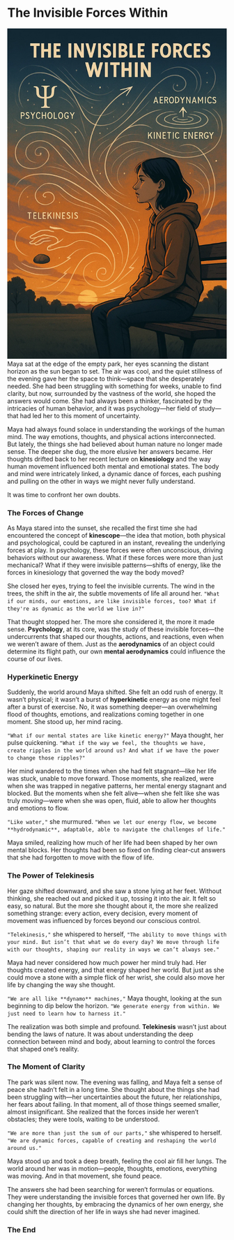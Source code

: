 # The Invisible Forces Within
<img src="image/The Invisible Forces Within.webp"/>
Maya sat at the edge of the empty park, her eyes scanning the distant horizon as the sun began to set. The air was cool, and the quiet stillness of the evening gave her the space to think—space that she desperately needed. She had been struggling with something for weeks, unable to find clarity, but now, surrounded by the vastness of the world, she hoped the answers would come. She had always been a thinker, fascinated by the intricacies of human behavior, and it was psychology—her field of study—that had led her to this moment of uncertainty.

Maya had always found solace in understanding the workings of the human mind. The way emotions, thoughts, and physical actions interconnected. But lately, the things she had believed about human nature no longer made sense. The deeper she dug, the more elusive her answers became. Her thoughts drifted back to her recent lecture on **kinesiology** and the way human movement influenced both mental and emotional states. The body and mind were intricately linked, a dynamic dance of forces, each pushing and pulling on the other in ways we might never fully understand.

It was time to confront her own doubts.

### The Forces of Change

As Maya stared into the sunset, she recalled the first time she had encountered the concept of **kinescope**—the idea that motion, both physical and psychological, could be captured in an instant, revealing the underlying forces at play. In psychology, these forces were often unconscious, driving behaviors without our awareness. What if these forces were more than just mechanical? What if they were invisible patterns—shifts of energy, like the forces in kinesiology that governed the way the body moved?

She closed her eyes, trying to feel the invisible currents. The wind in the trees, the shift in the air, the subtle movements of life all around her. `"What if our minds, our emotions, are like invisible forces, too? What if they're as dynamic as the world we live in?"`

That thought stopped her. The more she considered it, the more it made sense. **Psychology**, at its core, was the study of these invisible forces—the undercurrents that shaped our thoughts, actions, and reactions, even when we weren’t aware of them. Just as the **aerodynamics** of an object could determine its flight path, our own **mental aerodynamics** could influence the course of our lives.

### Hyperkinetic Energy

Suddenly, the world around Maya shifted. She felt an odd rush of energy. It wasn’t physical; it wasn’t a burst of **hyperkinetic** energy as one might feel after a burst of exercise. No, it was something deeper—an overwhelming flood of thoughts, emotions, and realizations coming together in one moment. She stood up, her mind racing.

`"What if our mental states are like kinetic energy?"` Maya thought, her pulse quickening. `"What if the way we feel, the thoughts we have, create ripples in the world around us? And what if we have the power to change those ripples?"`

Her mind wandered to the times when she had felt stagnant—like her life was stuck, unable to move forward. Those moments, she realized, were when she was trapped in negative patterns, her mental energy stagnant and blocked. But the moments when she felt alive—when she felt like she was truly *moving*—were when she was open, fluid, able to allow her thoughts and emotions to flow.

`"Like water,"` she murmured. `"When we let our energy flow, we become **hydrodynamic**, adaptable, able to navigate the challenges of life."`

Maya smiled, realizing how much of her life had been shaped by her own mental blocks. Her thoughts had been so fixed on finding clear-cut answers that she had forgotten to move with the flow of life.

### The Power of Telekinesis

Her gaze shifted downward, and she saw a stone lying at her feet. Without thinking, she reached out and picked it up, tossing it into the air. It felt so easy, so natural. But the more she thought about it, the more she realized something strange: every action, every decision, every moment of movement was influenced by forces beyond our conscious control.

`"Telekinesis,"` she whispered to herself, `"The ability to move things with your mind. But isn’t that what we do every day? We move through life with our thoughts, shaping our reality in ways we can’t always see."`

Maya had never considered how much power her mind truly had. Her thoughts created energy, and that energy shaped her world. But just as she could move a stone with a simple flick of her wrist, she could also move her life by changing the way she thought.

`"We are all like **dynamo** machines,"` Maya thought, looking at the sun beginning to dip below the horizon. `"We generate energy from within. We just need to learn how to harness it."`

The realization was both simple and profound. **Telekinesis** wasn’t just about bending the laws of nature. It was about understanding the deep connection between mind and body, about learning to control the forces that shaped one’s reality.

### The Moment of Clarity

The park was silent now. The evening was falling, and Maya felt a sense of peace she hadn’t felt in a long time. She thought about the things she had been struggling with—her uncertainties about the future, her relationships, her fears about failing. In that moment, all of those things seemed smaller, almost insignificant. She realized that the forces inside her weren’t obstacles; they were tools, waiting to be understood.

`"We are more than just the sum of our parts,"` she whispered to herself. `"We are dynamic forces, capable of creating and reshaping the world around us."`

Maya stood up and took a deep breath, feeling the cool air fill her lungs. The world around her was in motion—people, thoughts, emotions, everything was moving. And in that movement, she found peace.

The answers she had been searching for weren’t formulas or equations. They were understanding the invisible forces that governed her own life. By changing her thoughts, by embracing the dynamics of her own energy, she could shift the direction of her life in ways she had never imagined.

### The End
